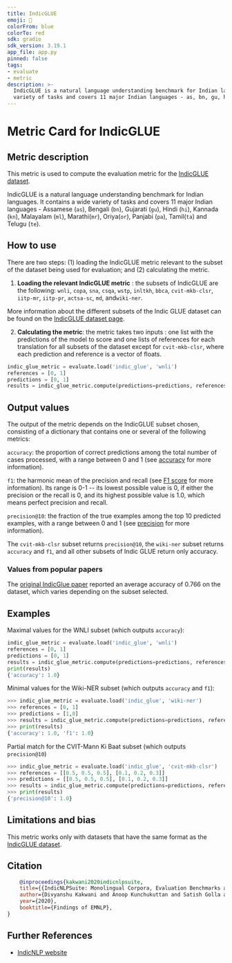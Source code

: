 ```yaml
---
title: IndicGLUE
emoji: 🤗 
colorFrom: blue
colorTo: red
sdk: gradio
sdk_version: 3.19.1
app_file: app.py
pinned: false
tags:
- evaluate
- metric
description: >-
  IndicGLUE is a natural language understanding benchmark for Indian languages. It contains a wide
  variety of tasks and covers 11 major Indian languages - as, bn, gu, hi, kn, ml, mr, or, pa, ta, te.
---
```


# Metric Card for IndicGLUE

## Metric description
This metric is used to compute the evaluation metric for the [IndicGLUE dataset](https://huggingface.co/datasets/indic_glue). 

IndicGLUE is a natural language understanding benchmark for Indian languages. It contains a wide variety of tasks and covers 11 major Indian languages - Assamese (`as`), Bengali (`bn`), Gujarati (`gu`), Hindi (`hi`), Kannada (`kn`), Malayalam (`ml`), Marathi(`mr`), Oriya(`or`), Panjabi (`pa`), Tamil(`ta`) and Telugu (`te`).

## How to use 

There are two steps: (1) loading the IndicGLUE metric relevant to the subset of the dataset being used for evaluation; and (2) calculating the metric.

1. **Loading the relevant IndicGLUE metric** : the subsets of IndicGLUE are the following: `wnli`, `copa`, `sna`, `csqa`, `wstp`, `inltkh`, `bbca`, `cvit-mkb-clsr`, `iitp-mr`, `iitp-pr`, `actsa-sc`, `md`, and`wiki-ner`.

More information about the different subsets of the Indic GLUE dataset can be found on the [IndicGLUE dataset page](https://indicnlp.ai4bharat.org/indic-glue/).

2. **Calculating the metric**: the metric takes two inputs : one list with the predictions of the model to score and one lists of references for each translation for all subsets of the dataset except for `cvit-mkb-clsr`, where each prediction and reference is a vector of floats.

```python
indic_glue_metric = evaluate.load('indic_glue', 'wnli')  
references = [0, 1]
predictions = [0, 1]
results = indic_glue_metric.compute(predictions=predictions, references=references)
```
    
## Output values

The output of the metric depends on the IndicGLUE subset chosen, consisting of a dictionary that contains one or several of the following metrics:

`accuracy`: the proportion of correct predictions among the total number of cases processed, with a range between 0 and 1 (see [accuracy](https://huggingface.co/metrics/accuracy) for more information). 

`f1`: the harmonic mean of the precision and recall (see [F1 score](https://huggingface.co/metrics/f1) for more information). Its range is 0-1 -- its lowest possible value is 0, if either the precision or the recall is 0, and its highest possible value is 1.0, which means perfect precision and recall.

`precision@10`: the fraction of the true examples among the top 10 predicted examples, with a range between 0 and 1 (see [precision](https://huggingface.co/metrics/precision) for more information). 

The `cvit-mkb-clsr` subset returns `precision@10`, the `wiki-ner` subset returns `accuracy` and `f1`, and all other subsets of Indic GLUE return only accuracy. 

### Values from popular papers

The [original IndicGlue paper](https://aclanthology.org/2020.findings-emnlp.445.pdf) reported an average accuracy of 0.766 on the dataset, which varies depending on the subset selected.

## Examples 

Maximal values for the WNLI subset (which outputs `accuracy`):

```python
indic_glue_metric = evaluate.load('indic_glue', 'wnli') 
references = [0, 1]
predictions = [0, 1]
results = indic_glue_metric.compute(predictions=predictions, references=references)
print(results)
{'accuracy': 1.0}
```

Minimal values for the Wiki-NER subset (which outputs `accuracy` and `f1`):

```python
>>> indic_glue_metric = evaluate.load('indic_glue', 'wiki-ner')
>>> references = [0, 1]
>>> predictions = [1,0]
>>> results = indic_glue_metric.compute(predictions=predictions, references=references)
>>> print(results)
{'accuracy': 1.0, 'f1': 1.0}
```

Partial match for the CVIT-Mann Ki Baat subset (which outputs `precision@10`) 

```python
>>> indic_glue_metric = evaluate.load('indic_glue', 'cvit-mkb-clsr')
>>> references = [[0.5, 0.5, 0.5], [0.1, 0.2, 0.3]]
>>> predictions = [[0.5, 0.5, 0.5], [0.1, 0.2, 0.3]]
>>> results = indic_glue_metric.compute(predictions=predictions, references=references)
>>> print(results)
{'precision@10': 1.0}
```

## Limitations and bias
This metric works only with datasets that have the same format as the [IndicGLUE dataset](https://huggingface.co/datasets/glue).

## Citation

```bibtex
    @inproceedings{kakwani2020indicnlpsuite,
    title={{IndicNLPSuite: Monolingual Corpora, Evaluation Benchmarks and Pre-trained Multilingual Language Models for Indian Languages}},
    author={Divyanshu Kakwani and Anoop Kunchukuttan and Satish Golla and Gokul N.C. and Avik Bhattacharyya and Mitesh M. Khapra and Pratyush Kumar},
    year={2020},
    booktitle={Findings of EMNLP},
}
```
    
## Further References 
- [IndicNLP website](https://indicnlp.ai4bharat.org/home/)
